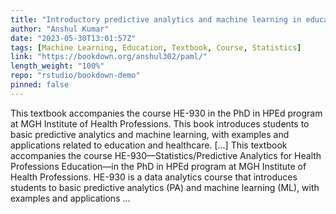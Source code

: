 ```yaml
---
title: "Introductory predictive analytics and machine learning in education and healthcare"
author: "Anshul Kumar"
date: "2023-05-30T13:01:57Z"
tags: [Machine Learning, Education, Textbook, Course, Statistics]
link: "https://bookdown.org/anshul302/paml/"
length_weight: "100%"
repo: "rstudio/bookdown-demo"
pinned: false
---
```


This textbook accompanies the course HE-930 in the PhD in HPEd program at MGH Institute of Health Professions. This book introduces students to basic predictive analytics and machine learning, with examples and applications related to education and healthcare. [...] This textbook accompanies the course HE-930—Statistics/Predictive Analytics for Health Professions Education—in the PhD in HPEd program at MGH Institute of Health Professions. HE-930 is a data analytics course that introduces students to basic predictive analytics (PA) and machine learning (ML), with examples and applications ...
